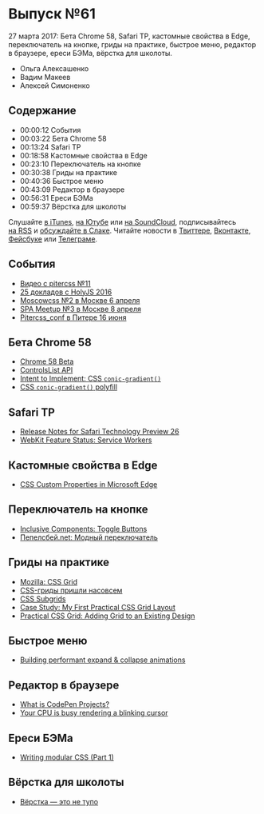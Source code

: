 # Выпуск №61

27 марта 2017: Бета Chrome 58, Safari TP, кастомные свойства в Edge, переключатель на кнопке, гриды на практике, быстрое меню, редактор в браузере, ереси БЭМа, вёрстка для школоты.

- Ольга Алексашенко
- Вадим Макеев
- Алексей Симоненко

## Содержание

- 00:00:12 События
- 00:03:22 Бета Chrome 58
- 00:13:24 Safari TP
- 00:18:58 Кастомные свойства в Edge
- 00:23:10 Переключатель на кнопке
- 00:30:38 Гриды на практике
- 00:40:36 Быстрое меню
- 00:43:09 Редактор в браузере
- 00:56:31 Ереси БЭМа
- 00:59:37 Вёрстка для школоты

Слушайте [в iTunes](https://itunes.apple.com/podcast/id1080500016), [на Ютубе](https://www.youtube.com/playlist?list=PLMBnwIwFEFHcwuevhsNXkFTcadeX5R1Go) или [на SoundCloud](https://soundcloud.com/web-standards), подписывайтесь [на RSS](https://web-standards.ru/podcast/feed/) и [обсуждайте в Слаке](http://slack.web-standards.ru/). Читайте новости в [Твиттере](https://twitter.com/webstandards_ru), [Вконтакте](https://vk.com/webstandards_ru), [Фейсбуке](https://www.facebook.com/webstandardsru) или [Телеграме](https://t.me/webstandards_ru).

## События

- [Видео с pitercss №11](https://youtu.be/xdhPX2llDeg?list=PLTdS5E3zupkG12igmZ1mk7nrCUbbJbC_E)
- [25 докладов с HolyJS 2016](https://youtu.be/khskUi4NZ0k?list=PL8sJahqnzh8IDythQu3ZJPqnvuSXQF8MV)
- [Moscowcss №2 в Москве 6 апреля](https://moscowcss.timepad.ru/event/457567/)
- [SPA Meetup №3 в Москве 8 апреля](https://moscow-spa.timepad.ru/event/463443/)
- [Pitercss_conf в Питере 16 июня](https://pitercss.com/)

## Бета Chrome 58

- [Chrome 58 Beta](https://blog.chromium.org/2017/03/chrome-58-beta-indexeddb-20_21.html)
- [ControlsList API](https://github.com/WICG/controls-list/blob/gh-pages/explainer.md)
- [Intent to Implement: CSS `conic-gradient()`](https://groups.google.com/a/chromium.org/d/msg/blink-dev/-z66SwKdklc/5t-NBchECQAJ)
- [CSS `conic-gradient()` polyfill](https://leaverou.github.io/conic-gradient/)

## Safari TP

- [Release Notes for Safari Technology Preview 26](https://webkit.org/blog/7474/release-notes-for-safari-technology-preview-26/)
- [WebKit Feature Status: Service Workers](https://webkit.org/status/#specification-service-workers)

## Кастомные свойства в Edge

- [CSS Custom Properties in Microsoft Edge](https://blogs.windows.com/msedgedev/2017/03/24/css-custom-properties/#r46FlQpAZfRK1Ykz.97)

## Переключатель на кнопке

- [Inclusive Components: Toggle Buttons](http://inclusive-components.club/toggle-button/)
- [Пепелсбей.net: Модный переключатель](https://pepelsbey.net/2012/08/stylish-switch/)

## Гриды на практике

- [Mozilla: CSS Grid](https://www.mozilla.org/en-US/developer/css-grid/)
- [CSS-гриды пришли насовсем](http://css-live.ru/articles/css-gridy-prishli-nasovsem.html)
- [CSS Subgrids](http://codepen.io/lautsevich/pen/NpYobE)
- [Case Study: My First Practical CSS Grid Layout](https://cloudfour.com/thinks/first-css-grid-layout/)
- [Practical CSS Grid: Adding Grid to an Existing Design](https://alistapart.com/article/practical-grid)

## Быстрое меню

- [Building performant expand & collapse animations](https://developers.google.com/web/updates/2017/03/performant-expand-and-collapse)

## Редактор в браузере

- [What is CodePen Projects?](https://blog.codepen.io/2017/03/20/codepen-projects-is-here/)
- [Your CPU is busy rendering a blinking cursor](https://twitter.com/jo_liss/status/843875280888434690)

## Ереси БЭМа

- [Writing modular CSS (Part 1)](https://zellwk.com/blog/css-architecture-1/)

## Вёрстка для школоты

- [Вёрстка — это не тупо](http://webmasters.teamdev.com/)
